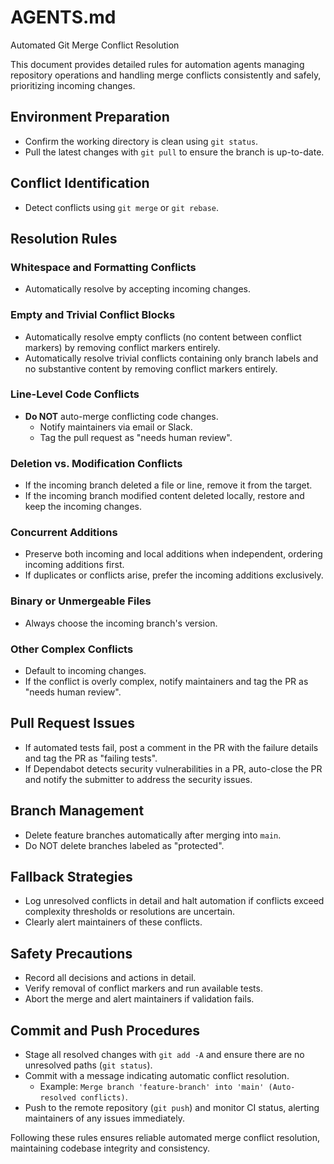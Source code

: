 # AGENTS.md

Automated Git Merge Conflict Resolution

This document provides detailed rules for automation agents managing repository operations and handling merge conflicts consistently and safely, prioritizing incoming changes.

## Environment Preparation
- Confirm the working directory is clean using `git status`.
- Pull the latest changes with `git pull` to ensure the branch is up-to-date.

## Conflict Identification
- Detect conflicts using `git merge` or `git rebase`.

## Resolution Rules
### Whitespace and Formatting Conflicts
- Automatically resolve by accepting incoming changes.

### Empty and Trivial Conflict Blocks
- Automatically resolve empty conflicts (no content between conflict markers) by removing conflict markers entirely.
- Automatically resolve trivial conflicts containing only branch labels and no substantive content by removing conflict markers entirely.

### Line-Level Code Conflicts
- **Do NOT** auto-merge conflicting code changes.
  - Notify maintainers via email or Slack.
  - Tag the pull request as "needs human review".

### Deletion vs. Modification Conflicts
- If the incoming branch deleted a file or line, remove it from the target.
- If the incoming branch modified content deleted locally, restore and keep the incoming changes.

### Concurrent Additions
- Preserve both incoming and local additions when independent, ordering incoming additions first.
- If duplicates or conflicts arise, prefer the incoming additions exclusively.

### Binary or Unmergeable Files
- Always choose the incoming branch's version.

### Other Complex Conflicts
- Default to incoming changes.
- If the conflict is overly complex, notify maintainers and tag the PR as "needs human review".

## Pull Request Issues
- If automated tests fail, post a comment in the PR with the failure details and tag the PR as "failing tests".
- If Dependabot detects security vulnerabilities in a PR, auto-close the PR and notify the submitter to address the security issues.

## Branch Management
- Delete feature branches automatically after merging into `main`.
- Do NOT delete branches labeled as "protected".

## Fallback Strategies
- Log unresolved conflicts in detail and halt automation if conflicts exceed complexity thresholds or resolutions are uncertain.
- Clearly alert maintainers of these conflicts.

## Safety Precautions
- Record all decisions and actions in detail.
- Verify removal of conflict markers and run available tests.
- Abort the merge and alert maintainers if validation fails.

## Commit and Push Procedures
- Stage all resolved changes with `git add -A` and ensure there are no unresolved paths (`git status`).
- Commit with a message indicating automatic conflict resolution.
  - Example: `Merge branch 'feature-branch' into 'main' (Auto-resolved conflicts)`.
- Push to the remote repository (`git push`) and monitor CI status, alerting maintainers of any issues immediately.

Following these rules ensures reliable automated merge conflict resolution, maintaining codebase integrity and consistency.

